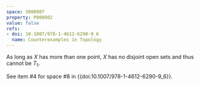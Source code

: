```yaml
---
space: S000007
property: P000002
value: false
refs:
- doi: 10.1007/978-1-4612-6290-9_6
  name: Counterexamples in Topology
---
```


As long as $X$ has more than one point, $X$ has no disjoint open sets and thus cannot be $T_1$.

See item #4 for space #8 in {{doi:10.1007/978-1-4612-6290-9_6}}.
